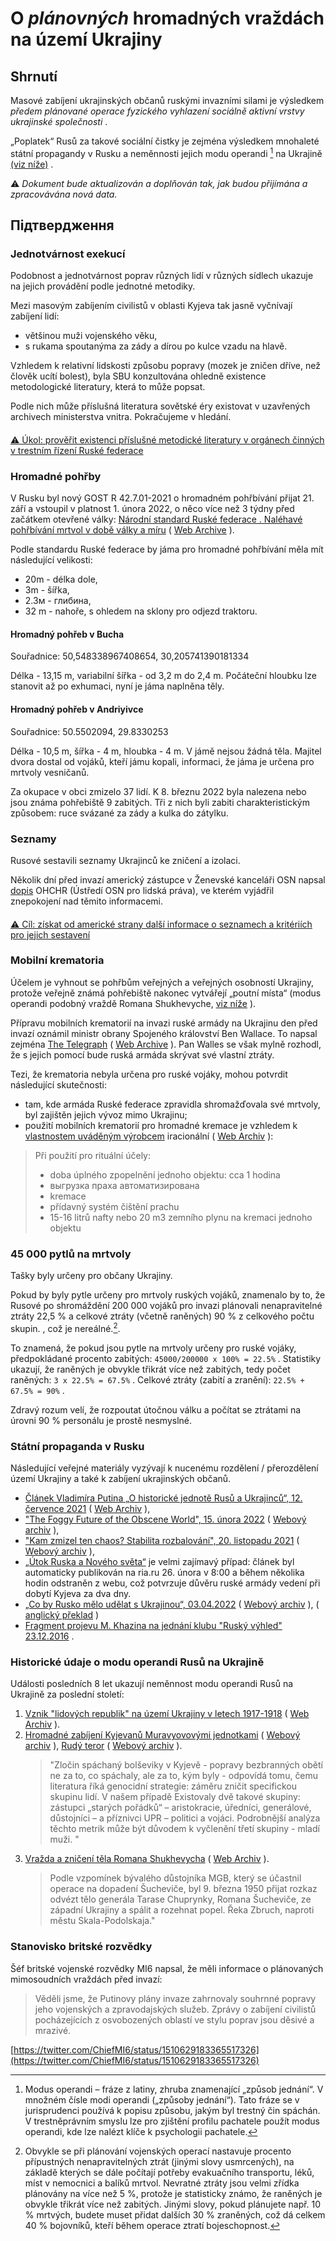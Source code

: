 # O *plánovných* hromadných vraždách na území Ukrajiny

## Shrnutí

Masové zabíjení ukrajinských občanů ruskými invazními silami je výsledkem *předem plánované operace fyzického vyhlazení sociálně aktivní vrstvy ukrajinské společnosti* .

„Poplatek“ Rusů za takové sociální čistky je zejména výsledkem mnohaleté státní propagandy v Rusku a neměnnosti jejich modu operandi [^ 1] na Ukrajině [(viz níže)](Cleansing.md#%D0%B4%D0%B5%D1%80%D0%B6%D0%B0%D0%B2%D0%BD%D0%B0-%D0%BF%D1%80%D0%BE%D0%BF%D0%B0%D0%B3%D0%B0%D0%BD%D0%B4%D0%B0-%D0%B2-%D1%80%D1%84) .

⚠️ *Dokument bude aktualizován a doplňován tak, jak budou přijímána a zpracovávána nová data.*

## Підтвердження

### Jednotvárnost exekucí

Podobnost a jednotvárnost poprav různých lidí v různých sídlech ukazuje na jejich provádění podle jednotné metodiky.

Mezi masovým zabíjením civilistů v oblasti Kyjeva tak jasně vyčnívají zabíjení lidí:

- většinou muži vojenského věku,
- s rukama spoutanýma za zády a dírou po kulce vzadu na hlavě.

Vzhledem k relativní lidskosti způsobu popravy (mozek je zničen dříve, než člověk ucítí bolest), byla SBU konzultována ohledně existence metodologické literatury, která to může popsat.

Podle nich může příslušná literatura sovětské éry existovat v uzavřených archivech ministerstva vnitra. Pokračujeme v hledání.

####

[⚠️ Úkol: prověřit existenci příslušné metodické literatury v orgánech činných v trestním řízení Ruské federace](https://github.com/zbroyar/mass_killings/issues/15)

### Hromadné pohřby

V Rusku byl nový GOST R 42.7.01-2021 o hromadném pohřbívání přijat 21. září a vstoupil v platnost 1. února 2022, o něco více než 3 týdny před začátkem otevřené války: [Národní standard Ruské federace . Naléhavé pohřbívání mrtvol v době války a míru](https://docs.cntd.ru/document/1200180859) ( [Web Archive](https://web.archive.org/web/20220402173717/https://docs.cntd.ru/document/1200180859) ).

Podle standardu Ruské federace by jáma pro hromadné pohřbívání měla mít následující velikosti:

- 20m - délka dole,
- 3m - šířka,
- 2.3м - глибина,
- 32 m - nahoře, s ohledem na sklony pro odjezd traktoru.

#### Hromadný pohřeb v Bucha

Souřadnice: 50,548338967408654, 30,205741390181334

Délka - 13,15 m, variabilní šířka - od 3,2 m do 2,4 m. Počáteční hloubku lze stanovit až po exhumaci, nyní je jáma naplněna těly.

#### Hromadný pohřeb v Andriyivce

Souřadnice: 50.5502094, 29.8330253

Délka - 10,5 m, šířka - 4 m, hloubka - 4 m. V jámě nejsou žádná těla. Majitel dvora dostal od vojáků, kteří jámu kopali, informaci, že jáma je určena pro mrtvoly vesničanů.

Za okupace v obci zmizelo 37 lidí. K 8. březnu 2022 byla nalezena nebo jsou známa pohřebiště 9 zabitých. Tři z nich byli zabiti charakteristickým způsobem: ruce svázané za zády a kulka do zátylku.

### Seznamy

Rusové sestavili seznamy Ukrajinců ke zničení a izolaci.

Několik dní před invazí americký zástupce v Ženevské kanceláři OSN napsal [dopis](https://www.washingtonpost.com/context/read-u-s-letter-to-the-u-n-alleging-russia-is-planning-human-rights-abuses-in-ukraine/93a8d6a1-5b44-4ae8-89e5-cd5d328dd150/?itid=lk_inline_manual_4) OHCHR (Ústředí OSN pro lidská práva), ve kterém vyjádřil znepokojení nad těmito informacemi.

####

[⚠️ Cíl: získat od americké strany další informace o seznamech a kritériích pro jejich sestavení](https://github.com/zbroyar/mass_killings/issues/17)

### Mobilní krematoria

Účelem je vyhnout se pohřbům veřejných a veřejných osobností Ukrajiny, protože veřejně známá pohřebiště nakonec vytvářejí „poutní místa“ (modus operandi podobný vraždě Romana Shukhevyche, [viz níže](Cleansing.md#%D0%B4%D0%B5%D1%80%D0%B6%D0%B0%D0%B2%D0%BD%D0%B0-%D0%BF%D1%80%D0%BE%D0%BF%D0%B0%D0%B3%D0%B0%D0%BD%D0%B4%D0%B0-%D0%B2-%D1%80%D1%84) ).

Přípravu mobilních krematorií na invazi ruské armády na Ukrajinu den před invazí oznámil ministr obrany Spojeného království Ben Wallace. To napsal zejména [The Telegraph](https://www.telegraph.co.uk/world-news/2022/02/23/russia-deploys-mobile-crematorium-follow-troops-battle) ( [Web Archive](https://web.archive.org/web/20220331033347/https://www.telegraph.co.uk/world-news/2022/02/23/russia-deploys-mobile-crematorium-follow-troops-battle) ). Pan Walles se však mylně rozhodl, že s jejich pomocí bude ruská armáda skrývat své vlastní ztráty.

Tezi, že krematoria nebyla určena pro ruské vojáky, mohou potvrdit následující skutečnosti:

- tam, kde armáda Ruské federace zpravidla shromažďovala své mrtvoly, byl zajištěn jejich vývoz mimo Ukrajinu;
- použití mobilních krematorií pro hromadné kremace je vzhledem k [vlastnostem uváděným výrobcem](http://turmalin.su/index.php?option=com_content&view=article&id=185&Itemid=331) iracionální ( [Web Archiv](https://web.archive.org/web/20220226133306/http://turmalin.su/index.php?option=com_content&view=article&id=185&Itemid=331) ):

> Při použití pro rituální účely:
>
> - doba úplného zpopelnění jednoho objektu: cca 1 hodina
> - выгрузка праха автоматизирована
> - kremace
> - přídavný systém čištění prachu
> - 15-16 litrů nafty nebo 20 m3 zemního plynu na kremaci jednoho objektu

### 45 000 pytlů na mrtvoly

Tašky byly určeny pro občany Ukrajiny.

Pokud by byly pytle určeny pro mrtvoly ruských vojáků, znamenalo by to, že Rusové po shromáždění 200 000 vojáků pro invazi plánovali nenapravitelné ztráty 22,5 % a celkové ztráty (včetně raněných) 90 % z celkového počtu skupin. , což je nereálné.[^ 2].

To znamená, že pokud jsou pytle na mrtvoly určeny pro ruské vojáky, předpokládané procento zabitých: `45000/200000 x 100% = 22.5%` . Statistiky ukazují, že raněných je obvykle třikrát více než zabitých, tedy počet raněných: `3 х 22.5% = 67.5%` . Celkové ztráty (zabití a zranění): `22.5% + 67.5% = 90%` .

Zdravý rozum velí, že rozpoutat útočnou válku a počítat se ztrátami na úrovni 90 % personálu je prostě nesmyslné.

### Státní propaganda v Rusku

Následující veřejné materiály vyzývají k nucenému rozdělení / přerozdělení území Ukrajiny a také k zabíjení ukrajinských občanů.

- [Článek Vladimíra Putina „O historické jednotě Rusů a Ukrajinců“, 12. července 2021](http://kremlin.ru/events/president/news/66181) ( [Web Archiv](https://web.archive.org/web/20220331143857/http://kremlin.ru/events/president/news/66181) ),
- ["The Foggy Future of the Obscene World", 15. února 2022](https://actualcomment.ru/tumannoe-budushchee-pokhabnogo-mira-2202150925.html) ( [Webový archiv](https://web.archive.org/web/20220324051406/https://actualcomment.ru/tumannoe-budushchee-pokhabnogo-mira-2202150925.html) ),
- ["Kam zmizel ten chaos? Stabilita rozbalování", 20. listopadu 2021](https://actualcomment.ru/kuda-delsya-khaos-raspakovka-stabilnosti-2111201336.html) ( [Webový archiv](https://web.archive.org/web/20220401131352/https://actualcomment.ru/kuda-delsya-khaos-raspakovka-stabilnosti-2111201336.html) ),
- [„Útok Ruska a Nového světa“](https://web.archive.org/web/20220226051154/https://ria.ru/20220226/rossiya-1775162336.html) je velmi zajímavý případ: článek byl automaticky publikován na ria.ru 26. února v 8:00 a během několika hodin odstraněn z webu, což potvrzuje důvěru ruské armády vedení při dobytí Kyjeva za dva dny.
- [„Co by Rusko mělo udělat s Ukrajinou“, 03.04.2022](https://ria.ru/20220403/ukraina-1781469605.html) ( [Webový archiv](https://web.archive.org/web/20220404140751/https://ria.ru/20220403/ukraina-1781469605.html) ), ( [anglický překlad](https://medium.com/@kravchenko_mm/what-should-russia-do-with-ukraine-translation-of-a-propaganda-article-by-a-russian-journalist-a3e92e3cb64) )
- [Fragment projevu M. Khazina na jednání klubu "Ruský výhled" 23.12.2016](https://www.youtube.com/watch?v=njCjKWMy2n0&t=40s) .

### Historické údaje o modu operandi Rusů na Ukrajině

Události posledních 8 let ukazují neměnnost modu operandi Rusů na Ukrajině za poslední století:

1. [Vznik "lidových republik" na území Ukrajiny v letech 1917-1918](https://uk.wikipedia.org/wiki/%D0%A0%D0%B0%D0%B4%D1%8F%D0%BD%D1%81%D1%8C%D0%BA%D0%BE-%D1%83%D0%BA%D1%80%D0%B0%D1%97%D0%BD%D1%81%D1%8C%D0%BA%D0%B0_%D0%B2%D1%96%D0%B9%D0%BD%D0%B0_(1917%E2%80%941921)#%D0%9D%D0%B0%D1%81%D1%82%D1%83%D0%BF_%D0%B1%D1%96%D0%BB%D1%8C%D1%88%D0%BE%D0%B2%D0%B8%D0%BA%D1%96%D0%B2) ( [Web Archiv](https://web.archive.org/web/20220315084250/https://uk.wikipedia.org/wiki/%D0%A0%D0%B0%D0%B4%D1%8F%D0%BD%D1%81%D1%8C%D0%BA%D0%BE-%D1%83%D0%BA%D1%80%D0%B0%D1%97%D0%BD%D1%81%D1%8C%D0%BA%D0%B0_%D0%B2%D1%96%D0%B9%D0%BD%D0%B0_(1917%E2%80%941921)#%D0%9D%D0%B0%D1%81%D1%82%D1%83%D0%BF_%D0%B1%D1%96%D0%BB%D1%8C%D1%88%D0%BE%D0%B2%D0%B8%D0%BA%D1%96%D0%B2) ).
2. [Hromadné zabíjení Kyjevanů Muravyovovými jednotkami](https://www.istpravda.com.ua/articles/2019/03/12/153809) ( [Webový archiv](https://web.archive.org/web/20210807111953/https://www.istpravda.com.ua/articles/2019/03/12/153809/) ), [Rudý teror](https://uk.wikipedia.org/wiki/%D0%A8%D1%82%D1%83%D1%80%D0%BC_%D0%9A%D0%B8%D1%94%D0%B2%D0%B0_(1918)#%D0%A7%D0%B5%D1%80%D0%B2%D0%BE%D0%BD%D0%B8%D0%B9_%D1%82%D0%B5%D1%80%D0%BE%D1%80) ( [Webový archiv](https://web.archive.org/web/20220331221844/https://uk.wikipedia.org/wiki/%D0%A8%D1%82%D1%83%D1%80%D0%BC_%D0%9A%D0%B8%D1%94%D0%B2%D0%B0_(1918)#%D0%A7%D0%B5%D1%80%D0%B2%D0%BE%D0%BD%D0%B8%D0%B9_%D1%82%D0%B5%D1%80%D0%BE%D1%80) ).
    > "Zločin spáchaný bolševiky v Kyjevě - popravy bezbranných obětí ne za to, co spáchaly, ale za to, kým byly - odpovídá tomu, čemu literatura říká genocidní strategie: záměru zničit specifickou skupinu lidí. V našem případě Existovaly dvě takové skupiny: zástupci „starých pořádků“ – aristokracie, úředníci, generálové, důstojníci – a příznivci UPR – politici a vojáci. Podrobnější analýza těchto metrik může být důvodem k vyčlenění třetí skupiny - mladí muži. "
3. [Vražda a zničení těla Romana Shukhevycha](https://ru.wikipedia.org/wiki/%D0%A8%D1%83%D1%85%D0%B5%D0%B2%D0%B8%D1%87,_%D0%A0%D0%BE%D0%BC%D0%B0%D0%BD_%D0%98%D0%BE%D1%81%D0%B8%D1%84%D0%BE%D0%B2%D0%B8%D1%87#%D0%A1%D0%BC%D0%B5%D1%80%D1%82%D1%8C) ( [Web Archiv](https://web.archive.org/web/20220401020653/https://ru.wikipedia.org/wiki/%D0%A8%D1%83%D1%85%D0%B5%D0%B2%D0%B8%D1%87,_%D0%A0%D0%BE%D0%BC%D0%B0%D0%BD_%D0%98%D0%BE%D1%81%D0%B8%D1%84%D0%BE%D0%B2%D0%B8%D1%87#%D0%A1%D0%BC%D0%B5%D1%80%D1%82%D1%8C) ).
    > Podle vzpomínek bývalého důstojníka MGB, který se účastnil operace na dopadení Šucheviče, byl 9. března 1950 přijat rozkaz odvézt tělo generála Tarase Chuprynky, Romana Šucheviče, ze západní Ukrajiny a spálit a rozehnat popel. Řeka Zbruch, naproti městu Skala-Podolskaja."

### Stanovisko britské rozvědky

Šéf britské vojenské rozvědky MI6 napsal, že měli informace o plánovaných mimosoudních vraždách před invazí:

> Věděli jsme, že Putinovy plány invaze zahrnovaly souhrnné popravy jeho vojenských a zpravodajských služeb. Zprávy o zabíjení civilistů pocházejících z osvobozených oblastí ve stylu poprav jsou děsivé a mrazivé.

[https://twitter.com/ChiefMI6/status/1510629183365517326](https://twitter.com/ChiefMI6/status/1510629183365517326)

[^ 1]: Modus operandi – fráze z latiny, zhruba znamenající „způsob jednání“. V množném čísle modi operandi („způsoby jednání“). Tato fráze se v jurisprudenci používá k popisu způsobu, jakým byl trestný čin spáchán. V trestněprávním smyslu lze pro zjištění profilu pachatele použít modus operandi, kde lze nalézt klíče k psychologii pachatele.

[^ 2]: Obvykle se při plánování vojenských operací nastavuje procento přípustných nenapravitelných ztrát (jinými slovy usmrcených), na základě kterých se dále počítají potřeby evakuačního transportu, léků, míst v nemocnici a balíků mrtvol. Nevratné ztráty jsou velmi zřídka plánovány na více než 5 %, protože je statisticky známo, že raněných je obvykle třikrát více než zabitých. Jinými slovy, pokud plánujete např. 10 % mrtvých, budete muset přidat dalších 30 % zraněných, což dá celkem 40 % bojovníků, kteří během operace ztratí bojeschopnost.


